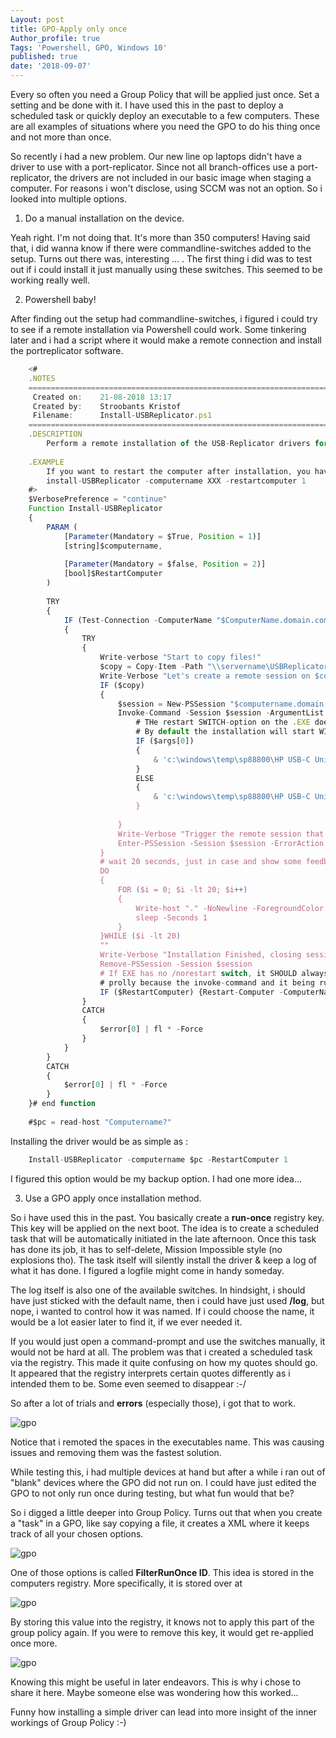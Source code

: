 ```yaml
---
Layout: post
title: GPO-Apply only once
Author_profile: true
Tags: 'Powershell, GPO, Windows 10'
published: true
date: '2018-09-07'
---
```


Every so often you need a Group Policy that will be applied just once.
Set a setting and be done with it. I have used this in the past to deploy a scheduled task or quickly deploy an executable to a few computers.
These are all examples of situations where you need the GPO to do his thing once and not more than once.

So recently i had a new problem. Our new line op laptops didn't have a driver to use with a port-replicator.
Since not all branch-offices use a port-replicator, the drivers are not included in our basic image when staging a computer.
For reasons i won't disclose, using SCCM was not an option. So i looked into multiple options.

1. Do a manual installation on the device.

Yeah right. I'm not doing that. It's more than 350 computers!
Having said that, i did wanna know if there were commandline-switches added to the setup.
Turns out there was, interesting ... . The first thing i did was to test out if i could install it just manually using these switches.
This seemed to be working really well.

2. Powershell baby!

After finding out the setup had commandline-switches, i figured i could try to see if a remote installation via Powershell could work.
Some tinkering  later and i had a script where it would make a remote connection and install the portreplicator software.

```javascript
	<#
	.NOTES
	===========================================================================
	 Created on:   	21-08-2018 13:17
	 Created by:   	Stroobants Kristof
	 Filename:     	Install-USBReplicator.ps1
	===========================================================================
	.DESCRIPTION
	    Perform a remote installation of the USB-Replicator drivers for the HP devices by opening a PS-Session.
	
	.EXAMPLE
	    If you want to restart the computer after installation, you have to specify it with the -restartcomputer parameter
	    install-USBReplicator -computername XXX -restartcomputer 1
	#>
	$VerbosePreference = "continue"
	Function Install-USBReplicator
	{
	    PARAM (
	        [Parameter(Mandatory = $True, Position = 1)]
	        [string]$computername,
	    
	        [Parameter(Mandatory = $false, Position = 2)]
	        [bool]$RestartComputer
	    )
	
	    TRY
	    {
	        IF (Test-Connection -ComputerName "$ComputerName.domain.com" -Count 3)
	        {
	            TRY
	            {
	                Write-verbose "Start to copy files!"
	                $copy = Copy-Item -Path "\\servername\USBReplicator\sp88800" -Destination "\\$computername.domain.com\c$\windows\temp\" -Recurse -Force -Verbose -PassThru -ErrorAction silentlyContinue
	                Write-Verbose "Let's create a remote session on $computername."
	                IF ($copy)
	                {
	                    $session = New-PSSession "$computername.domain.com"
	                    Invoke-Command -Session $session -ArgumentList $RestartComputer -ScriptBlock {
	                        # THe restart SWITCH-option on the .EXE does not alwyas seem to work. This is why i build in my own parameter.
	                        # By default the installation will start WITH the no-restart option
	                        IF ($args[0])
	                        {
	                            & 'c:\windows\temp\sp88800\HP USB-C Universal Dock Installer.exe' /SP- /VERYSILENT /SUPPRESSMSGBOXES /log="C:\ProgramData\COMPANYNAME\WORKSTATIONMANAGEMENT\LOGS\08_USBPortReplicator.txt"                           
	                        }
	                        ELSE
	                        { 
	                            & 'c:\windows\temp\sp88800\HP USB-C Universal Dock Installer.exe' /SP- /VERYSILENT /SUPPRESSMSGBOXES /NORESTART /log="C:\ProgramData\COMPANYNAME\WORKSTATIONMANAGEMENT\LOGS\08_USBPortReplicator.txt"
	                        }
	
	                    }
	                    Write-Verbose "Trigger the remote session that will start the installation."
	                    Enter-PSSession -Session $session -ErrorAction Stop
	                }
	                # wait 20 seconds, just in case and show some feedback to the user
	                DO
	                {
	                    FOR ($i = 0; $i -lt 20; $i++)
	                    {
	                        Write-host "." -NoNewline -ForegroundColor Yellow
	                        sleep -Seconds 1
	                    }
	                }WHILE ($i -lt 20)
	                ""
	                Write-Verbose "Installation Finished, closing session."
	                Remove-PSSession -Session $session
	                # If EXE has no /norestart switch, it SHOULD always restart after installation, but after testing it became clear this does not always work;
	                # prolly because the invoke-command and it being run in a different session
	                IF ($RestartComputer) {Restart-Computer -ComputerName $computername -Force} 
	            }
	            CATCH
	            {
	                $error[0] | fl * -Force
	            }
	        }
	    }
	    CATCH
	    {
	        $error[0] | fl * -Force
	    }
	}# end function
	
	#$pc = read-host "Computername?" 
```

Installing the driver would be as simple as :

```javascript
	Install-USBReplicator -computername $pc -RestartComputer 1
```

I figured this option would be my backup option. I had one more idea...

3. Use a GPO apply once installation method.

So i have used this in the past. You basically create a **run-once** registry key. This key will be applied on the next boot.
The idea is to create a scheduled task that will be automatically initiated in the late afternoon. Once this task has done its job, it has to self-delete, Mission Impossible style (no explosions tho).
The task itself will silently install the driver & keep a log of what it has done. I figured a logfile might come in handy someday.

The log itself is also one of the available switches. In hindsight, i should have just sticked with the default name, then i could have just used **/log**, but nope, i wanted to control how it was named. If i could choose the name, it would be a lot easier later to find it, if we ever needed it.

If you would just open a command-prompt and use the switches manually, it would not be hard at all. The problem was that i created a scheduled task via the registry.
This made it quite confusing on how my quotes should go. It appeared that the registry interprets certain quotes differently as i intended them to be. Some even seemed to disappear  :-/


So after a lot of trials and **errors** (especially those), i got that to work. 

![gpo]({{site.baseurl}}/assets/images/GPOapplyOnce/1.PNG)

Notice that i remoted the spaces in the executables name. This was causing issues and removing them was the fastest solution.

While testing this, i had multiple devices at hand but after a while i ran out of "blank" devices where the GPO did not run on.
I could have just edited the GPO to not only run once during testing, but what fun would that be?

So i digged a little deeper into Group Policy. Turns out that when you create a "task" in a GPO, like say copying a file, it creates a XML where it keeps track of all your chosen options.

![gpo]({{site.baseurl}}/assets/images/GPOapplyOnce/2.PNG)

One of those options is called **FilterRunOnce ID**. This idea is stored in the computers registry. More specifically, it is stored over at 

![gpo]({{site.baseurl}}/assets/images/GPOapplyOnce/3.PNG)

By storing this value into the registry, it knows not to apply this part of the group policy again.
If you were to remove this key, it would get re-applied once more.

![gpo]({{site.baseurl}}/assets/images/GPOapplyOnce/4.PNG)

Knowing this might be useful in later endeavors. This is why i chose to share it here.
Maybe someone else was wondering how this worked...

Funny how installing a simple driver can lead into more insight of the inner workings of Group Policy :-)


